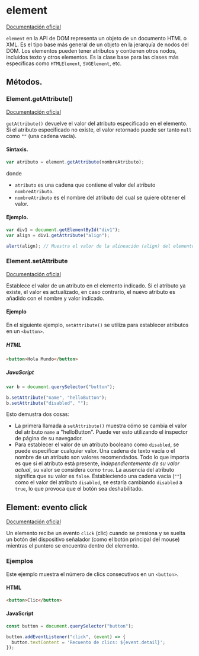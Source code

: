 # element


[Documentación oficial](https://developer.mozilla.org/en-US/docs/Web/API/Element)

`element` en la API de DOM representa un objeto de un documento HTML o XML. Es el tipo base más general de un objeto en la jerarquía de nodos del DOM. Los elementos pueden tener atributos y contienen otros nodos, incluidos texto y otros elementos. Es la clase base para las clases más específicas como `HTMLElement`, `SVGElement`, etc.


## Métodos.


### Element.getAttribute()


[Documentación oficial](https://developer.mozilla.org/es/docs/Web/API/Element/getAttribute)

`getAttribute()` devuelve el valor del atributo especificado en el elemento. Si el atributo especificado no existe, el valor retornado puede ser tanto `null` como `""` (una cadena vacía).


#### Sintaxis.


```js
var atributo = element.getAttribute(nombreAtributo);
```

donde

- `atributo` es una cadena que contiene el valor del atributo `nombreAtributo`.
- `nombreAtributo` es el nombre del atributo del cual se quiere obtener el valor.


#### Ejemplo.


```js
var div1 = document.getElementById("div1");
var align = div1.getAttribute("align");

alert(align); // Muestra el valor de la alineación (align) del elemento con id="div1"
```


### Element.setAttribute


[Documentación oficial](https://developer.mozilla.org/es/docs/Web/API/Element/setAttribute)

Establece el valor de un atributo en el elemento indicado. Si el atributo ya existe, el valor es actualizado, en caso contrario, el nuevo atributo es añadido con el nombre y valor indicado.


#### Ejemplo


En el siguiente ejemplo, `setAttribute()` se utiliza para establecer atributos en un `<button>`.


##### HTML


```html
<button>Hola Mundo</button>
```


##### JavaScript


```js
var b = document.querySelector("button");

b.setAttribute("name", "helloButton");
b.setAttribute("disabled", "");
```

Esto demustra dos cosas:

- La primera llamada a `setAttribute()` muestra cómo se cambia el valor del atributo `name` a "helloButton". Puede ver esto utilizando el inspector de página de su navegador.
- Para establecer el valor de un atributo booleano como `disabled`, se puede especificar cualquier valor. Una cadena de texto vacía o el nombre de un atributo son valores recomendados. Todo lo que importa es que si el atributo está presente, *independientemente de su valor actual*, su valor se considera como `true`. La ausencia del atributo significa que su valor es `false`. Estableciendo una cadena vacía (`""`) como el valor del atributo `disabled`, se estaría cambiando `disabled` a `true`, lo que provoca que el botón sea deshabilitado.


## Element: evento click


[Documentación oficial](https://developer.mozilla.org/es/docs/Web/API/Element/click_event)

Un elemento recibe un evento `click` (clic) cuando se presiona y se suelta un botón del dispositivo señalador (como el botón principal del mouse) mientras el puntero se encuentra dentro del elemento.


### Ejemplos


Este ejemplo muestra el número de clics consecutivos en un `<button>`.


#### HTML


```html
<button>Clic</button>
```


#### JavaScript


```js
const button = document.querySelector("button");

button.addEventListener("click", (event) => {
  button.textContent = 'Recuento de clics: ${event.detail}';
});
```